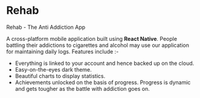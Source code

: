 # Rehab

Rehab - The Anti Addiction App
 
A cross-platform mobile application built using **React Native**. People battling their addictions to cigarettes and alcohol may use our
application for maintaining daily logs. Features include :-

* Everything is linked to your account and hence backed up on the cloud. 
* Easy-on-the-eyes dark theme.
* Beautiful charts to display statistics.
* Achievements unlocked on the basis of progress. Progress is dynamic and gets tougher as the battle with addiction goes on.
